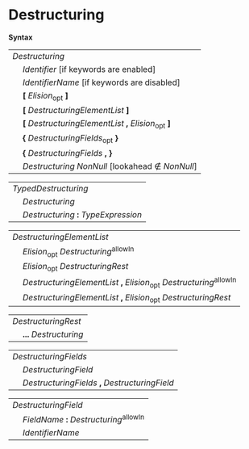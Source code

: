# Destructuring

**Syntax**

<table>
    <tr>
        <td colspan="2"><i>Destructuring</i></td>
    </tr>
    <tr>
        <td>&nbsp;</td><td><i>Identifier</i> [if keywords are enabled]</td>
    </tr>
    <tr>
        <td>&nbsp;</td><td><i>IdentifierName</i> [if keywords are disabled]</td>
    </tr>
    <tr>
        <td>&nbsp;</td><td><b>[</b> <i>Elision</i><sub>opt</sub> <b>]</b></td>
    </tr>
    <tr>
        <td>&nbsp;</td><td><b>[</b> <i>DestructuringElementList</i> <b>]</b></td>
    </tr>
    <tr>
        <td>&nbsp;</td><td><b>[</b> <i>DestructuringElementList</i> <b>,</b> <i>Elision</i><sub>opt</sub> <b>]</b></td>
    </tr>
    <tr>
        <td>&nbsp;</td><td><b>{</b> <i>DestructuringFields</i><sub>opt</sub> <b>}</b></td>
    </tr>
    <tr>
        <td>&nbsp;</td><td><b>{</b> <i>DestructuringFields</i> <b>, }</b></td>
    </tr>
    <tr>
        <td>&nbsp;</td><td><i>Destructuring</i> <i>NonNull</i> [lookahead ∉ <i>NonNull</i>]</td>
    </tr>
</table>

<table>
    <tr>
        <td colspan="2"><i>TypedDestructuring</i></td>
    </tr>
    <tr>
        <td>&nbsp;</td><td><i>Destructuring</i></td>
    </tr>
    <tr>
        <td>&nbsp;</td><td><i>Destructuring</i> <b>:</b> <i>TypeExpression</i></td>
    </tr>
</table>

<table>
    <tr>
        <td colspan="2"><i>DestructuringElementList</i></td>
    </tr>
    <tr>
        <td>&nbsp;</td><td><i>Elision</i><sub>opt</sub> <i>Destructuring</i><sup>allowIn</sup></td>
    </tr>
    <tr>
        <td>&nbsp;</td><td><i>Elision</i><sub>opt</sub> <i>DestructuringRest</i></td>
    </tr>
    <tr>
        <td>&nbsp;</td><td><i>DestructuringElementList</i> <b>,</b> <i>Elision</i><sub>opt</sub> <i>Destructuring</i><sup>allowIn</sup></td>
    </tr>
    <tr>
        <td>&nbsp;</td><td><i>DestructuringElementList</i> <b>,</b> <i>Elision</i><sub>opt</sub> <i>DestructuringRest</i></td>
    </tr>
</table>

<table>
    <tr>
        <td colspan="2"><i>DestructuringRest</i></td>
    </tr>
    <tr>
        <td>&nbsp;</td><td><b>...</b> <i>Destructuring</i></td>
    </tr>
</table>

<table>
    <tr>
        <td colspan="2"><i>DestructuringFields</i></td>
    </tr>
    <tr>
        <td>&nbsp;</td><td><i>DestructuringField</i></td>
    </tr>
    <tr>
        <td>&nbsp;</td><td><i>DestructuringFields</i> <b>,</b> <i>DestructuringField</i></td>
    </tr>
</table>

<table>
    <tr>
        <td colspan="2"><i>DestructuringField</i></td>
    </tr>
    <tr>
        <td>&nbsp;</td><td><i>FieldName</i> <b>:</b> <i>Destructuring</i><sup>allowIn</sup></td>
    </tr>
    <tr>
        <td>&nbsp;</td><td><i>IdentifierName</i></td>
    </tr>
</table>